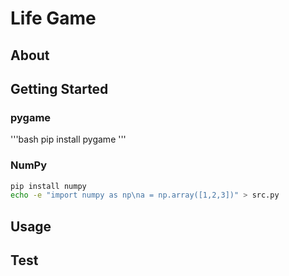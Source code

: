 # Life Game

## About

## Getting Started
### pygame
'''bash
pip install pygame
'''

### NumPy
```bash
pip install numpy
echo -e "import numpy as np\na = np.array([1,2,3])" > src.py
```
## Usage

## Test
